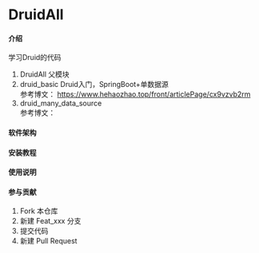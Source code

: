# DruidAll

#### 介绍
学习Druid的代码

1.  DruidAll                父模块
2.  druid_basic             Druid入门，SpringBoot+单数据源
<br/>    参考博文：    https://www.hehaozhao.top/front/articlePage/cx9vzvb2rm
3.  druid_many_data_source
<br/>    参考博文：       



#### 软件架构



#### 安装教程



#### 使用说明



#### 参与贡献
1. Fork 本仓库
2. 新建 Feat_xxx 分支
3. 提交代码
4. 新建 Pull Request